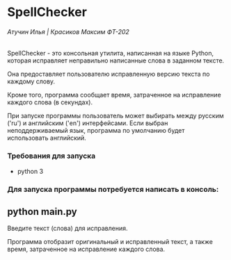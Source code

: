 # SpellChecker 

###### Атучин Илья | Красиков Максим ФТ-202

SpellChecker - это консольная утилита, написанная на языке Python,
которая исправляет неправильно написанные слова в заданном тексте.

Она предоставляет пользователю исправленную версию текста по каждому слову.

Кроме того, программа сообщает время, затраченное на исправление каждого слова (в секундах).

При запуске программы пользователь может выбирать между русским ('ru') и английским ('en') интерфейсами.
Если выбран неподдерживаемый язык, программа по умолчанию будет использовать английский.


### Требования для запуска
- python 3

### Для запуска программы потребуется написать в консоль:

## python main.py

Введите текст (слова) для исправления. 
 
Программа отобразит оригинальный и исправленный текст, а также время, затраченное на исправление каждого слова.

